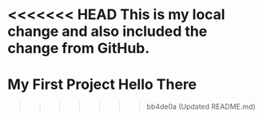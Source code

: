 <<<<<<< HEAD
This is my local change and also included the change from GitHub.
=======
# My First Project Hello There
>>>>>>> bb4de0a (Updated README.md)

